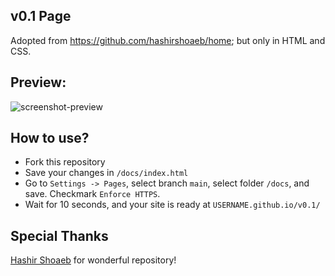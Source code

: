## v0.1 Page

Adopted from https://github.com/hashirshoaeb/home; but only in HTML and CSS.

## Preview:

![screenshot-preview](https://user-images.githubusercontent.com/30091032/126801766-520f92f0-2922-4e5d-a588-30aa133d500c.png)

## How to use?

- Fork this repository
- Save your changes in `/docs/index.html`
- Go to `Settings -> Pages`, select branch `main`, select folder `/docs`, and save. Checkmark `Enforce HTTPS`.
- Wait for 10 seconds, and your site is ready at `USERNAME.github.io/v0.1/`

## Special Thanks

[Hashir Shoaeb](https://github.com/hashirshoaeb/) for wonderful repository!
    
